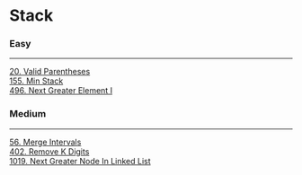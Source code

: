 # Stack

### Easy
---
[20. Valid Parentheses](solutions/0020-Valid%20Parentheses.md)</br>
[155. Min Stack](solutions/0155-Min%20Stack.md)</br>
[496. Next Greater Element I](solutions/0496-Next%20Greater%20Element%20I.md)</br>

### Medium
---
[56. Merge Intervals](solutions/0056-Merge%20Intervals.md)</br>
[402. Remove K Digits](solutions/0402-Remove%20K%20Digits.md)</br>
[1019. Next Greater Node In Linked List](solutions/1019-Next%20Greater%20Node%20In%20Linked%20List.md)</br>
